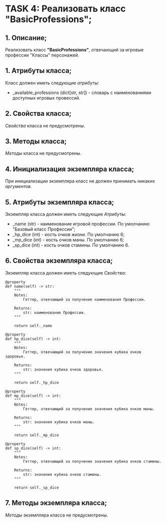 # TASK 4: Реализовать класс **"BasicProfessions"**;
## 1. Описание;
Реализовать класс **"BasicProfessions"**, отвечающий за игровые профессии "Классы" персонажей.


## 1. Атрибуты класса;
Класс должен иметь следующие *атрибуты*:
* _available_professions (dict[str, str]) - словарь с наименованиями доступных игровых провессий.


## 2. Свойства класса;
*Свойства* класса не предусмотрены.


## 3. Методы класса;
*Методы* класса не предусмотрены.


## 4. Инициализация экземпляра класса;
При инициализации экземпляра класс не должен принимать никаких *аргументов*.


## 5. Атрибуты экземпляра класса;
Экземпляр класса должен иметь следующие *Атрибуты*:
* _name (str) - наименование игровой профессии. По умолчанию "Базовый класс Профессии";
* _hp_dice (int) - кость очков жизни. По умолчанию 6;
* _mp_dice (int) - кость очков маны. По умолчанию 6;
* _sp_dice (int) - кость очков стамины. По умолчанию 6.

## 6. Свойства экземпляра класса;
Экземпляр класса должен иметь следующие *Свойства*:
```python3.13
@property
def name(self) -> str:
    """
    Notes:
        Геттер, отвечающий за получение наименования Профессии.

    Returns:
        str: наименование Профессии.
    """

    return self._name

@property
def hp_dice(self) -> int:
    """
    Notes:
        Геттер, отвечающий за получение значения кубика очков здоровья.

    Returns:
        str: значения кубика очков здоровья.
    """

    return self._hp_dice

@property
def mp_dice(self) -> int:
    """
    Notes:
        Геттер, отвечающий за получение значения кубика очков маны.

    Returns:
        str: значения кубика очков маны.
    """

    return self._mp_dice

@property
def sp_dice(self) -> int:
    """
    Notes:
        Геттер, отвечающий за получение значения кубика очков стамины.

    Returns:
        str: значения кубика очков стамины.
    """

    return self._sp_dice
```

## 7. Методы экземпляра класса;
*Методы* экземпляра класса не предусмотрены.
